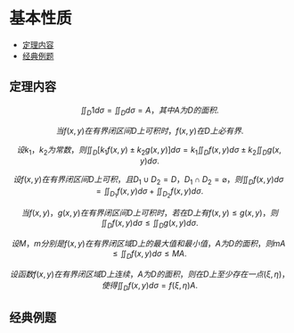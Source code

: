 # 基本性质

* [定理内容](#定理内容)
* [经典例题](#经典例题)

## 定理内容

$$
\iint_D{1}d\sigma = \iint_D{}d\sigma = A ，其中 A 为 D 的面积.
$$

$$
当 f(x , y) 在有界闭区间 D 上可积时， f(x , y) 在 D 上必有界.
$$

$$
设 k_1 ， k_2 为常数，则 \iint_D{[{k_1}f(x , y) \pm {k_2}g(x , y)]}d\sigma = k_1\iint_D{f(x , y)}d\sigma \pm k_2\iint_D{g(x , y)}d\sigma .
$$

$$
设 f(x , y) 在有界闭区间 D 上可积，且 D_1 \cup D_2 = D ， D_1 \cap D_2 = \varnothing ，则 \iint_D{f(x , y)}d\sigma = \iint_{D_1}{f(x , y)}d\sigma + \iint_{D_2}{f(x , y)}d\sigma .
$$

$$
当 f(x , y) ， g(x , y) 在有界闭区间 D 上可积时，若在 D 上有 f(x , y) \le g(x , y) ，则 \iint_D{f(x , y)}d\sigma \le \iint_D{g(x , y)}d\sigma .
$$

$$
设 M ， m 分别是 f(x , y) 在有界闭区域 D 上的最大值和最小值， A 为 D 的面积，则 mA \le \iint_D{f(x , y)}d\sigma \le MA .
$$

$$
设函数 f(x , y) 在有界闭区域 D 上连续， A 为 D 的面积，则在 D 上至少存在一点 (\xi , \eta) ，使得 \iint_D{f(x , y)}d\sigma = f(\xi , \eta)A .
$$

## 经典例题

